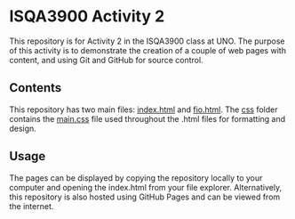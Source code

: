 # ISQA3900 Activity 2

This repository is for Activity 2 in the ISQA3900 class at UNO. The purpose of this activity is to demonstrate the creation of a couple of web pages with content, and using Git and GitHub for source control.

## Contents

This repository has two main files: [index.html](https://github.com/twjorgensen/3900Activity2/blob/master/index.html) and [fio.html](https://github.com/twjorgensen/3900Activity2/blob/master/fio.html). The [css](https://github.com/twjorgensen/3900Activity2/tree/master/css) folder contains the [main.css](https://github.com/twjorgensen/3900Activity2/blob/master/css/main.css) file used throughout the .html files for formatting and design.

## Usage

The pages can be displayed by copying the repository locally to your computer and opening the index.html from your file explorer. Alternatively, this repository is also hosted using GitHub Pages and can be viewed from the internet.